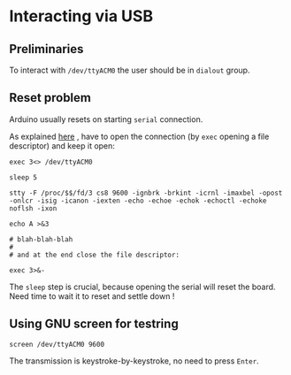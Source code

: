 
Interacting via USB
===================

Preliminaries
-------------

To interact with `/dev/ttyACM0` the user should be in `dialout` group.

Reset problem
-------------

Arduino usually resets on starting `serial` connection. 

As explained [here](https://stackoverflow.com/questions/3918032/bash-serial-i-o-and-arduino) , have to open the connection 
(by `exec` opening a file descriptor) and keep it open:

    exec 3<> /dev/ttyACM0

    sleep 5

    stty -F /proc/$$/fd/3 cs8 9600 -ignbrk -brkint -icrnl -imaxbel -opost -onlcr -isig -icanon -iexten -echo -echoe -echok -echoctl -echoke noflsh -ixon

    echo A >&3

    # blah-blah-blah
    #
    # and at the end close the file descriptor:

    exec 3>&-

The `sleep` step is crucial, because opening the serial will reset the board. Need time to wait it to reset and settle down !

Using GNU screen for testring
-----------------------------

    screen /dev/ttyACM0 9600

The transmission is keystroke-by-keystroke, no need to press `Enter`.

